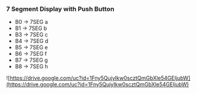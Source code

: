 ### 7 Segment Display with Push Button

-   B0 -> 7SEG a
-   B1 -> 7SEG b
-   B3 -> 7SEG c
-   B4 -> 7SEG d
-   B5 -> 7SEG e
-   B6 -> 7SEG f
-   B7 -> 7SEG g
-   B8 -> 7SEG h

![https://drive.google.com/uc?id=1Fny5QujyIkw0scztQmGbXle54GEIjubW](https://drive.google.com/uc?id=1Fny5QujyIkw0scztQmGbXle54GEIjubW)
